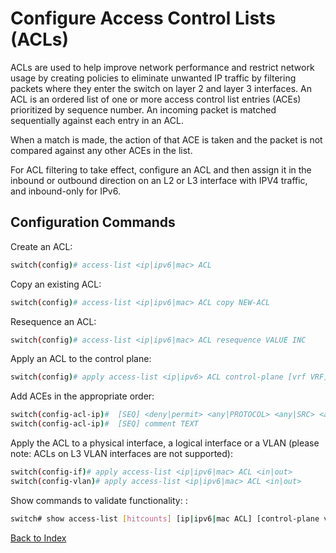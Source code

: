 
# Configure Access Control Lists (ACLs)

ACLs are used to help improve network performance and restrict network usage by creating policies to eliminate unwanted IP traffic by filtering packets where they enter the switch on layer 2 and layer 3 interfaces. An ACL is an ordered list of one or more access control list entries (ACEs) prioritized by sequence number. An incoming packet is matched sequentially against each entry in an ACL. 

When a match is made, the action of that ACE is taken and the packet is not compared against any other ACEs in the list. 

For ACL filtering to take effect, configure an ACL and then assign it in the inbound or outbound direction on an L2 or L3 interface with IPV4 traffic, and inbound-only for IPv6. 

## Configuration Commands

Create an ACL: 

```bash
switch(config)# access-list <ip|ipv6|mac> ACL
```

Copy an existing ACL: 

```bash
switch(config)# access-list <ip|ipv6|mac> ACL copy NEW-ACL
```

Resequence an ACL: 

```bash
switch(config)# access-list <ip|ipv6|mac> ACL resequence VALUE INC
```

Apply an ACL to the control plane: 

```bash
switch(config)# apply access-list <ip|ipv6> ACL control-plane [vrf VRF]
```

Add ACEs in the appropriate order: 

```bash
switch(config-acl-ip)#  [SEQ] <deny|permit> <any|PROTOCOL> <any|SRC> <any|DST> [count] [log]
switch(config-acl-ip)#  [SEQ] comment TEXT
```

Apply the ACL to a physical interface, a logical interface or a VLAN (please note: ACLs on L3 VLAN interfaces are not supported): 

```bash
switch(config-if)# apply access-list <ip|ipv6|mac> ACL <in|out>
switch(config-vlan)# apply access-list <ip|ipv6|mac> ACL <in|out>
```

Show commands to validate functionality: : 

```bash
switch# show access-list [hitcounts] [ip|ipv6|mac ACL] [control-plane vrf VRF]
```


[Back to Index](../index.md)